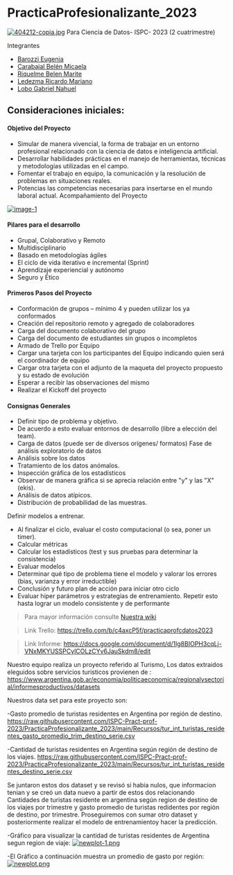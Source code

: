 # PracticaProfesionalizante_2023
[![404212-copia.jpg](https://i.postimg.cc/76ns4rK2/404212-copia.jpg)](https://postimg.cc/2b3FdMRk)
Para Ciencia de Datos- ISPC- 2023 (2 cuatrimestre)

Integrantes

- [Barozzi Eugenia](https://github.com/BarozziEugenia)
- [Carabajal Belén Micaela](https://github.com/Belenmcp)
- [Riquelme Belen Marite](https://github.com/bely092)
- [Ledezma Ricardo Mariano](https://github.com/mledezma2022)
- [Lobo Gabriel Nahuel](https://github.com/Nahulobo10)


## Consideraciones iniciales:
#### Objetivo del Proyecto 
* Simular de manera vivencial, la forma de trabajar en un entorno
profesional relacionado con la ciencia de datos e inteligencia
artificial.
* Desarrollar habilidades prácticas en el manejo de herramientas,
técnicas y metodologías utilizadas en el campo.
* Fomentar el trabajo en equipo, la comunicación y la resolución de
problemas en situaciones reales.
* Potencias las competencias necesarias para insertarse en el mundo
laboral actual.
Acompañamiento del Proyecto

<a href="https://ibb.co/nDj5DCx"><img src="https://i.ibb.co/64Ff4Bj/image-1.png" alt="image-1" border="0"></a>

#### Pilares para el desarrollo
* Grupal, Colaborativo y Remoto
* Multidisciplinario
* Basado en metodologías ágiles
* El ciclo de vida iterativo e incremental (Sprint)
* Aprendizaje experiencial y autónomo
* Seguro y Ético

#### Primeros Pasos del Proyecto
* Conformación de grupos – mínimo 4 y pueden utilizar los ya conformados
* Creación del repositorio remoto y agregado de colaboradores
* Carga del documento colaborativo del grupo
* Carga del documento de estudiantes sin grupos o incompletos
* Armado de Trello por Equipo
* Cargar una tarjeta con los participantes del Equipo indicando quien será el coordinador de equipo
* Cargar otra tarjeta con el adjunto de la maqueta del proyecto propuesto y su estado de evolución
* Esperar a recibir las observaciones del mismo
* Realizar el Kickoff del proyecto

#### Consignas Generales
* Definir tipo de problema y objetivo.
* De acuerdo a esto evaluar entornos de desarrollo (libre a elección del team).
* Carga de datos (puede ser de diversos orígenes/ formatos)
 Fase de análisis exploratorio de datos
* Análisis sobre los datos
* Tratamiento de los datos anómalos.
* Inspección gráfica de los estadísticos
* Observar de manera gráfica si se aprecia relación entre "y" y las "X" (ekis).
* Análisis de datos atípicos.
* Distribución de probabilidad de las muestras.

Definir modelos a entrenar.
* Al finalizar el ciclo, evaluar el costo computacional (o sea, poner un timer).
* Calcular métricas
* Calcular los estadísticos (test y sus pruebas para determinar la consistencia)
* Evaluar modelos
* Determinar qué tipo de problema tiene el modelo y valorar los errores (bias,
varianza y error irreductible)
* Conclusión y futuro plan de acción para iniciar otro ciclo
* Evaluar hiper parámetros y estrategias de entrenamiento.
Repetir esto hasta lograr un modelo consistente y de performante

>Para mayor información consulte 
[Nuestra wiki](https://github.com/ISPC-Pract-prof-2023/PracticaProfesionalizante_2023/wiki)

>Link Trello: https://trello.com/b/c4axcP5f/practicaprofcdatos2023

>Link Informe: https://docs.google.com/document/d/1lg8BIOPH3cqLj-VNxMKYUSSPCylCOLzCYv6JauSkdm8/edit



Nuestro equipo realiza un proyecto referido al Turismo, Los datos extraidos eleguidos sobre servicios turisticos provienen de : https://www.argentina.gob.ar/economia/politicaeconomica/regionalysectorial/informesproductivos/datasets

Nuestros data set para este proyecto son:

-Gasto promedio de turistas residentes en Argentina por región de destino.
https://raw.githubusercontent.com/ISPC-Pract-prof-2023/PracticaProfesionalizante_2023/main/Recursos/tur_int_turistas_residentes_gasto_promedio_trim_destino_serie.csv

-Cantidad de turistas residentes en Argentina según región de destino de los viajes.
https://raw.githubusercontent.com/ISPC-Pract-prof-2023/PracticaProfesionalizante_2023/main/Recursos/tur_int_turistas_residentes_destino_serie.csv

Se juntaron estos dos dataset y se revisó si habia nulos,  que informacion tenian y se creó un data nuevo a partir de estos dos relacionando Cantidades de turistas residente en argentina según region de destino de los viajes por trimestre y gasto promedio de turistas redidentes por región de destino, por trimestre.
Proseguiremos con sumar otro dataset y posteriormente realizar el modelo de entrenamientoy hacer la predicción.

-Gráfico para visualizar la cantidad de turistas residentes de Argentina segun region de viaje:
[![newplot-1.png](https://i.postimg.cc/P5FsLPMW/newplot-1.png)](https://postimg.cc/VJMHpspv)

-El Gráfico a continuación muestra un promedio de gasto por región:
[![newplot.png](https://i.postimg.cc/G2DCndGk/newplot.png)](https://postimg.cc/TLTSr8kw)